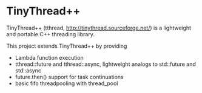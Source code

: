 TinyThread++
=============

TinyThread++ (tthread, http://tinythread.sourceforge.net/) is a lightweight and portable C++ threading library.

This project extends TinyThread++ by providing

* Lambda function execution
* tthread::future and tthread::async, lightweight analogs to std::future and std::async
* future.then() support for task continuations
* basic fifo threadpooling with thread_pool
